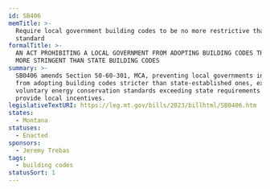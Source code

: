 ```yaml
---
id: SB406
memTitle: >-
  Require local government building codes to be no more restrictive than state
  standard
formalTitle: >-
  AN ACT PROHIBITING A LOCAL GOVERNMENT FROM ADOPTING BUILDING CODES THAT ARE
  MORE STRINGENT THAN STATE BUILDING CODES
summary: >-
  SB0406 amends Section 50-60-301, MCA, preventing local governments in Montana
  from adopting building codes stricter than state-established ones, except for
  voluntary energy conservation standards exceeding state requirements if they
  provide local incentives.
legislativeTextURI: https://leg.mt.gov/bills/2023/billhtml/SB0406.htm
states:
  - Montana
statuses:
  - Enacted
sponsors:
  - Jeremy Trebas
tags:
  - building codes
statusSort: 1
---
```

